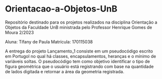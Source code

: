 # Orientacao-a-Objetos-UnB
Repositório destinado para os projetos realizados na disciplina Orientação a Objetos da Faculdade UnB ministrada pelo Professor Henrique Gomes de Moura 2/2023

Aluna: Tífany de Paula
Matrícula: 170115038

A entrega do projeto Lançamento_1 consiste em um pseudocódigo escrito em Portugol no qual há classes, encapsulamentos, heranças e o mínimo de variáveis soltas. O pseudocódigo tem como objetivo identificar o tipo de figura geométrica que o usuário está registrando com base na quantidade de lados digitada e retornar a área da geometria registrada.
